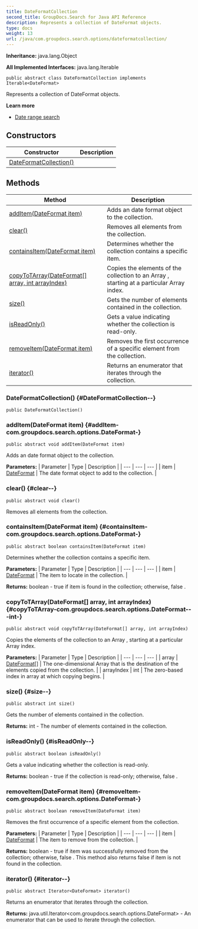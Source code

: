 ```yaml
---
title: DateFormatCollection
second_title: GroupDocs.Search for Java API Reference
description: Represents a collection of DateFormat objects.
type: docs
weight: 13
url: /java/com.groupdocs.search.options/dateformatcollection/
---
```

**Inheritance:**
java.lang.Object

**All Implemented Interfaces:**
java.lang.Iterable
```
public abstract class DateFormatCollection implements Iterable<DateFormat>
```

Represents a collection of  DateFormat  objects.

**Learn more**

 *  [Date range search][]


[Date range search]: https://docs.groupdocs.com/display/searchjava/Date+range+search
## Constructors

| Constructor | Description |
| --- | --- |
| [DateFormatCollection()](#DateFormatCollection--) |  |
## Methods

| Method | Description |
| --- | --- |
| [addItem(DateFormat item)](#addItem-com.groupdocs.search.options.DateFormat-) | Adds an date format object to the collection. |
| [clear()](#clear--) | Removes all elements from the collection. |
| [containsItem(DateFormat item)](#containsItem-com.groupdocs.search.options.DateFormat-) | Determines whether the collection contains a specific item. |
| [copyToTArray(DateFormat[] array, int arrayIndex)](#copyToTArray-com.groupdocs.search.options.DateFormat---int-) | Copies the elements of the collection to an  Array , starting at a particular  Array  index. |
| [size()](#size--) | Gets the number of elements contained in the collection. |
| [isReadOnly()](#isReadOnly--) | Gets a value indicating whether the collection is read-only. |
| [removeItem(DateFormat item)](#removeItem-com.groupdocs.search.options.DateFormat-) | Removes the first occurrence of a specific element from the collection. |
| [iterator()](#iterator--) | Returns an enumerator that iterates through the collection. |
### DateFormatCollection() {#DateFormatCollection--}
```
public DateFormatCollection()
```


### addItem(DateFormat item) {#addItem-com.groupdocs.search.options.DateFormat-}
```
public abstract void addItem(DateFormat item)
```


Adds an date format object to the collection.

**Parameters:**
| Parameter | Type | Description |
| --- | --- | --- |
| item | [DateFormat](../../com.groupdocs.search.options/dateformat) | The date format object to add to the collection. |

### clear() {#clear--}
```
public abstract void clear()
```


Removes all elements from the collection.

### containsItem(DateFormat item) {#containsItem-com.groupdocs.search.options.DateFormat-}
```
public abstract boolean containsItem(DateFormat item)
```


Determines whether the collection contains a specific item.

**Parameters:**
| Parameter | Type | Description |
| --- | --- | --- |
| item | [DateFormat](../../com.groupdocs.search.options/dateformat) | The item to locate in the collection. |

**Returns:**
boolean -  true  if item is found in the collection; otherwise,  false .
### copyToTArray(DateFormat[] array, int arrayIndex) {#copyToTArray-com.groupdocs.search.options.DateFormat---int-}
```
public abstract void copyToTArray(DateFormat[] array, int arrayIndex)
```


Copies the elements of the collection to an  Array , starting at a particular  Array  index.

**Parameters:**
| Parameter | Type | Description |
| --- | --- | --- |
| array | [DateFormat\[\]](../../com.groupdocs.search.options/dateformat) | The one-dimensional  Array  that is the destination of the elements copied from the collection. |
| arrayIndex | int | The zero-based index in array at which copying begins. |

### size() {#size--}
```
public abstract int size()
```


Gets the number of elements contained in the collection.

**Returns:**
int - The number of elements contained in the collection.
### isReadOnly() {#isReadOnly--}
```
public abstract boolean isReadOnly()
```


Gets a value indicating whether the collection is read-only.

**Returns:**
boolean -  true  if the collection is read-only; otherwise,  false .
### removeItem(DateFormat item) {#removeItem-com.groupdocs.search.options.DateFormat-}
```
public abstract boolean removeItem(DateFormat item)
```


Removes the first occurrence of a specific element from the collection.

**Parameters:**
| Parameter | Type | Description |
| --- | --- | --- |
| item | [DateFormat](../../com.groupdocs.search.options/dateformat) | The item to remove from the collection. |

**Returns:**
boolean -  true  if item was successfully removed from the collection; otherwise,  false . This method also returns  false  if item is not found in the collection.
### iterator() {#iterator--}
```
public abstract Iterator<DateFormat> iterator()
```


Returns an enumerator that iterates through the collection.

**Returns:**
java.util.Iterator<com.groupdocs.search.options.DateFormat> - An enumerator that can be used to iterate through the collection.
